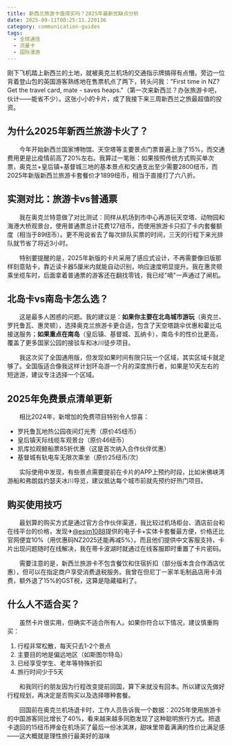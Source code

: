```yaml
---
title: 新西兰旅游卡值得买吗？2025年最新优缺点分析
date: 2025-09-11T00:25:11.220136
category: communication-guides
tags:
  - 全球通信
  - 流量卡
  - 国际漫游
---
```


刚下飞机踏上新西兰的土地，就被奥克兰机场的交通指示牌搞得有点懵。旁边一位背着登山包的英国游客熟练地在售票机点了两下，转头问我："First time in NZ? Get the travel card, mate - saves heaps."（第一次来新西兰？办张旅游卡吧，伙计——能省不少）。这张小小的卡片，成了我接下来三周新西兰之旅最超值的投资。

## 为什么2025年新西兰旅游卡火了？

　　今年开始新西兰国家博物馆、天空塔等主要景点门票普遍上涨了15%，而交通费用更是比疫情前高了20%左右。我算过一笔账：如果按照传统方式购买单次票，奥克兰+皇后镇+基督城三地的基本景点和交通支出至少需要2800纽币，而2025年新版新西兰旅游卡套餐价才1899纽币，相当于直接打了六八折。

## 实测对比：旅游卡vs普通票

　　我在奥克兰特意做了对比测试：同样从机场到市中心再游玩天空塔、动物园和海港大桥观景台，使用普通票总计花费127纽币，而使用旅游卡只扣了卡内套餐额度（相当于89纽币）。更不用说省去了每次排队买票的时间，三天的行程下来光排队就节省了将近3小时。

　　特别要提醒的是，2025年新版的卡片采用了感应式设计，不再需要像旧版那样刻意贴卡，靠近读卡器5厘米内就能自动识别，响应速度明显提升。我在惠灵顿乘坐缆车时，后面拿着普通票的游客还在翻找零钱，我已经"嘀"一声通过了闸机。

## 北岛卡vs南岛卡怎么选？

　　这是最多人困惑的问题。我的建议是：**如果你主要在北岛城市游玩**（奥克兰、罗托鲁瓦、惠灵顿），选择奥克兰旅游卡更合适，包含了天空塔跳伞优惠和霍比屯接送服务；**如果重点在南岛**（皇后镇、基督城、瓦纳卡），南岛卡的性价比更高，覆盖了更多国家公园的接驳车和冰川徒步项目。

　　我这次买了全国通用版，但发现如果时间有限只玩一个区域，其实区域卡就足够了。全国版适合像我这样计划环岛游一个月的深度旅行者，如果是10天左右的短途游，建议专注选择一个区域。

## 2025年免费景点清单更新

　　相比2024年，新增加的免费项目特别令人惊喜：
- 罗托鲁瓦地热公园夜间灯光秀（原价45纽币）
- 皇后镇天际线缆车观景台（原价46纽币）
- 凯库拉观鲸船票85折优惠（这是首次纳入合作伙伴优惠）
- 基督城有轨电车无限次乘坐（原价25纽币/次）

　　实际使用中发现，有些景点需要提前在卡片的APP上预约时段，比如米佛峡湾游船和弗朗兹约瑟夫冰川导览，建议抵达每个城市前就先预约好热门项目。

## 购买使用技巧

　　最划算的购买方式是通过官方合作伙伴渠道，我比较过机场柜台、酒店前台和在线平台的价格，发现✈[@esim1088](https://t.me/s/esim1088)提供的电子卡+实体卡套餐最方便，价格还比官网便宜10%（用优惠码NZ2025还能再减5%）。而且他们提供中文客服支持，卡片出现问题随时在线解决，我在蒂卡波湖时就通过在线客服即时重置了卡片密码。

　　需要注意的是，新西兰旅游卡不包含餐饮和住宿折扣（部分版本含合作酒店优惠），但可以在指定商户享受消费退税服务。我曾在但尼丁一家羊毛制品店用卡消费，额外退了15%的GST税，这算是隐藏福利了。

## 什么人不适合买？

　　虽然卡片很实用，但确实不适合所有人。如果你符合以下情况，建议慎重购买：
1. 行程非常松散，每天只去1-2个景点
2. 主要目的地是偏远地区（如斯图尔特岛）
3. 已经享受学生、老年等特殊折扣
4. 旅行时间少于5天

　　和我同行的朋友因为行程改变提前回国，算下来就没有回本。所以建议先做好行程规划，再决定是否购买以及选择哪种套餐。

　　回国前在奥克兰机场退卡时，工作人员告诉我一个数据：2025年使用旅游卡的中国游客同比增长了40%，看来越来越多同胞发现了这种聪明旅行方式。把退卡退回的15纽币押金在机场买了最后一份冰淇淋，甜味里带着满满的性价比满足感——这大概就是理性旅行最美好的滋味